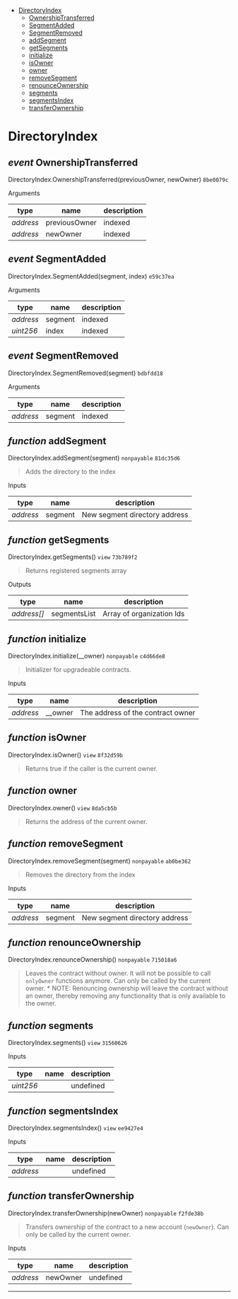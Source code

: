 * [DirectoryIndex](#directoryindex)
  * [OwnershipTransferred](#event-ownershiptransferred)
  * [SegmentAdded](#event-segmentadded)
  * [SegmentRemoved](#event-segmentremoved)
  * [addSegment](#function-addsegment)
  * [getSegments](#function-getsegments)
  * [initialize](#function-initialize)
  * [isOwner](#function-isowner)
  * [owner](#function-owner)
  * [removeSegment](#function-removesegment)
  * [renounceOwnership](#function-renounceownership)
  * [segments](#function-segments)
  * [segmentsIndex](#function-segmentsindex)
  * [transferOwnership](#function-transferownership)

# DirectoryIndex

## *event* OwnershipTransferred

DirectoryIndex.OwnershipTransferred(previousOwner, newOwner) `8be0079c`

Arguments

| **type** | **name** | **description** |
|-|-|-|
| *address* | previousOwner | indexed |
| *address* | newOwner | indexed |

## *event* SegmentAdded

DirectoryIndex.SegmentAdded(segment, index) `e59c37ea`

Arguments

| **type** | **name** | **description** |
|-|-|-|
| *address* | segment | indexed |
| *uint256* | index | indexed |

## *event* SegmentRemoved

DirectoryIndex.SegmentRemoved(segment) `bdbfdd18`

Arguments

| **type** | **name** | **description** |
|-|-|-|
| *address* | segment | indexed |


## *function* addSegment

DirectoryIndex.addSegment(segment) `nonpayable` `81dc35d6`

> Adds the directory to the index

Inputs

| **type** | **name** | **description** |
|-|-|-|
| *address* | segment | New segment directory address |


## *function* getSegments

DirectoryIndex.getSegments() `view` `73b789f2`

> Returns registered segments array



Outputs

| **type** | **name** | **description** |
|-|-|-|
| *address[]* | segmentsList | Array of organization Ids |

## *function* initialize

DirectoryIndex.initialize(__owner) `nonpayable` `c4d66de8`

> Initializer for upgradeable contracts.

Inputs

| **type** | **name** | **description** |
|-|-|-|
| *address* | __owner | The address of the contract owner |


## *function* isOwner

DirectoryIndex.isOwner() `view` `8f32d59b`

> Returns true if the caller is the current owner.




## *function* owner

DirectoryIndex.owner() `view` `8da5cb5b`

> Returns the address of the current owner.




## *function* removeSegment

DirectoryIndex.removeSegment(segment) `nonpayable` `ab0be362`

> Removes the directory from the index

Inputs

| **type** | **name** | **description** |
|-|-|-|
| *address* | segment | New segment directory address |


## *function* renounceOwnership

DirectoryIndex.renounceOwnership() `nonpayable` `715018a6`

> Leaves the contract without owner. It will not be possible to call `onlyOwner` functions anymore. Can only be called by the current owner.     * NOTE: Renouncing ownership will leave the contract without an owner, thereby removing any functionality that is only available to the owner.




## *function* segments

DirectoryIndex.segments() `view` `31560626`


Inputs

| **type** | **name** | **description** |
|-|-|-|
| *uint256* |  | undefined |


## *function* segmentsIndex

DirectoryIndex.segmentsIndex() `view` `ee9427e4`


Inputs

| **type** | **name** | **description** |
|-|-|-|
| *address* |  | undefined |


## *function* transferOwnership

DirectoryIndex.transferOwnership(newOwner) `nonpayable` `f2fde38b`

> Transfers ownership of the contract to a new account (`newOwner`). Can only be called by the current owner.

Inputs

| **type** | **name** | **description** |
|-|-|-|
| *address* | newOwner | undefined |


---